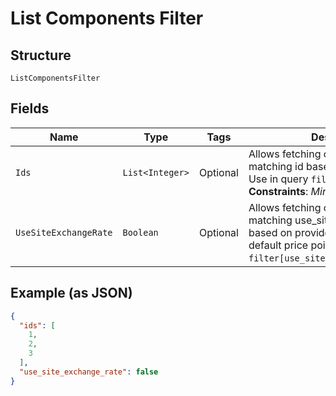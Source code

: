 
# List Components Filter

## Structure

`ListComponentsFilter`

## Fields

| Name | Type | Tags | Description | Getter | Setter |
|  --- | --- | --- | --- | --- | --- |
| `Ids` | `List<Integer>` | Optional | Allows fetching components with matching id based on provided value. Use in query `filter[ids]=1,2,3`.<br>**Constraints**: *Minimum Items*: `1` | List<Integer> getIds() | setIds(List<Integer> ids) |
| `UseSiteExchangeRate` | `Boolean` | Optional | Allows fetching components with matching use_site_exchange_rate based on provided value (refers to default price point). Use in query `filter[use_site_exchange_rate]=true`. | Boolean getUseSiteExchangeRate() | setUseSiteExchangeRate(Boolean useSiteExchangeRate) |

## Example (as JSON)

```json
{
  "ids": [
    1,
    2,
    3
  ],
  "use_site_exchange_rate": false
}
```


